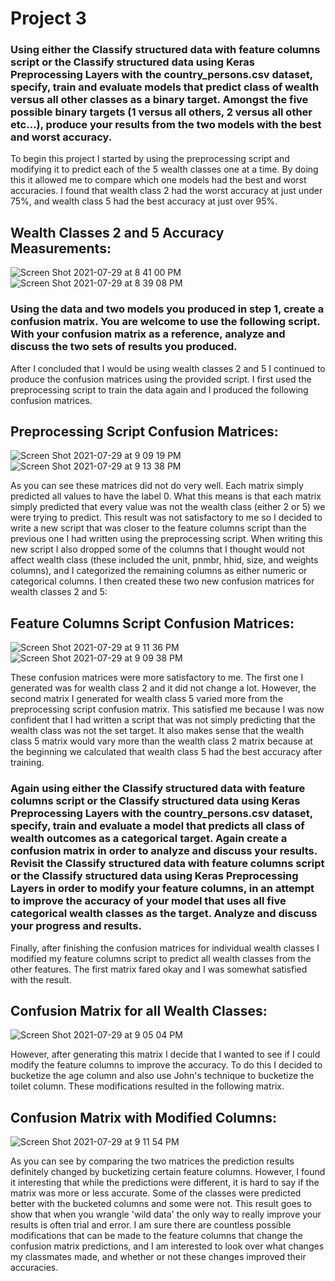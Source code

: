 # Project 3

### Using either the Classify structured data with feature columns script or the Classify structured data using Keras Preprocessing Layers with the country_persons.csv dataset, specify, train and evaluate models that predict class of wealth versus all other classes as a binary target. Amongst the five possible binary targets (1 versus all others, 2 versus all other etc...), produce your results from the two models with the best and worst accuracy.



To begin this project I started by using the preprocessing script and modifying it to predict each of the 5 wealth classes one at a time. By doing this it allowed me to compare which one models had the best and worst accuracies. I found that wealth class 2 had the worst accuracy at just under 75%, and wealth class 5 had the best accuracy at just over 95%.

## Wealth Classes 2 and 5 Accuracy Measurements:
![Screen Shot 2021-07-29 at 8 41 00 PM](https://user-images.githubusercontent.com/60228369/127586637-65085e49-4bdc-4cad-9173-26c9182a7ecd.png)
![Screen Shot 2021-07-29 at 8 39 08 PM](https://user-images.githubusercontent.com/60228369/127587061-2464522a-2430-4df6-ae40-9fa5657fb9bc.png)



### Using the data and two models you produced in step 1, create a confusion matrix. You are welcome to use the following script. With your confusion matrix as a reference, analyze and discuss the two sets of results you produced.



After I concluded that I would be using wealth classes 2 and 5 I continued to produce the confusion matrices using the provided script. I first used the preprocessing script to train the data again and I produced the following confusion matrices.

## Preprocessing Script Confusion Matrices:
![Screen Shot 2021-07-29 at 9 09 19 PM](https://user-images.githubusercontent.com/60228369/127586652-37f98ef8-99a7-411b-b3a0-10eb399db487.png)
![Screen Shot 2021-07-29 at 9 13 38 PM](https://user-images.githubusercontent.com/60228369/127586659-1fcf0593-3814-4364-a148-594b808d1cdc.png)



As you can see these matrices did not do very well. Each matrix simply predicted all values to have the label 0. What this means is that each matrix simply predicted that every value was not the wealth class (either 2 or 5) we were trying to predict. This result was not satisfactory to me so I decided to write a new script that was closer to the feature columns script than the previous one I had written using the preprocessing script. When writing this new script I also dropped some of the columns that I thought would not affect wealth class (these included the unit, pnmbr, hhid, size, and weights columns), and I categorized the remaining columns as either numeric or categorical columns. I then created these two new confusion matrices for wealth classes 2 and 5:

## Feature Columns Script Confusion Matrices:
![Screen Shot 2021-07-29 at 9 11 36 PM](https://user-images.githubusercontent.com/60228369/127586870-92fd3331-7935-4343-9691-c040e3395c53.png)
![Screen Shot 2021-07-29 at 9 09 38 PM](https://user-images.githubusercontent.com/60228369/127586873-50de32c6-7170-4087-bcd6-774cb79b5eab.png)



These confusion matrices were more satisfactory to me. The first one I generated was for wealth class 2 and it did not change a lot. However, the second matrix I generated for wealth class 5 varied more from the preprocessing script confusion matrix. This satisfied me because I was now confident that I had written a script that was not simply predicting that the wealth class was not the set target. It also makes sense that the wealth class 5 matrix would vary more than the wealth class 2 matrix because at the beginning we calculated that wealth class 5 had the best accuracy after training. 


### Again using either the Classify structured data with feature columns script or the Classify structured data using Keras Preprocessing Layers with the country_persons.csv dataset, specify, train and evaluate a model that predicts all class of wealth outcomes as a categorical target. Again create a confusion matrix in order to analyze and discuss your results. Revisit the Classify structured data with feature columns script or the Classify structured data using Keras Preprocessing Layers in order to modify your feature columns, in an attempt to improve the accuracy of your model that uses all five categorical wealth classes as the target. Analyze and discuss your progress and results.



Finally, after finishing the confusion matrices for individual wealth classes I modified my feature columns script to predict all wealth classes from the other features. The first matrix fared okay and I was somewhat satisfied with the result.

## Confusion Matrix for all Wealth Classes:
![Screen Shot 2021-07-29 at 9 05 04 PM](https://user-images.githubusercontent.com/60228369/127586879-fcbdd119-4746-4f99-8baa-18917b6d5051.png)



However, after generating this matrix I decide that I wanted to see if I could modify the feature columns to improve the accuracy. To do this I decided to bucketize the age column and also use John's technique to bucketize the toilet column. These modifications resulted in the following matrix.

## Confusion Matrix with Modified Columns:
![Screen Shot 2021-07-29 at 9 11 54 PM](https://user-images.githubusercontent.com/60228369/127586881-9a1e6207-80d4-4156-aba5-5a4bebe63636.png)



As you can see by comparing the two matrices the prediction results definitely changed by bucketizing certain feature columns. However, I found it interesting that while the predictions were different, it is hard to say if the matrix was more or less accurate. Some of the classes were predicted better with the bucketed columns and some were not. This result goes to show that when you wrangle 'wild data' the only way to really improve your results is often trial and error. I am sure there are countless possible modifications that can be made to the feature columns that change the confusion matrix predictions, and I am interested to look over what changes my classmates made, and whether or not these changes improved their accuracies. 
